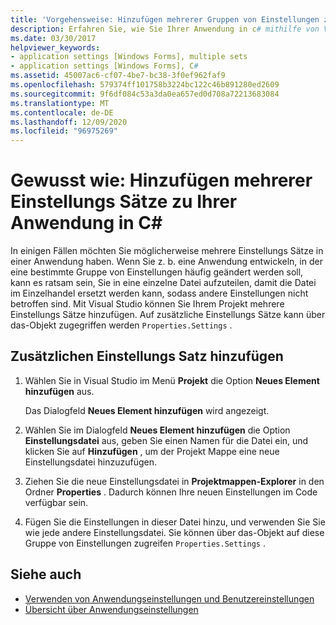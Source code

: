 ```yaml
---
title: 'Vorgehensweise: Hinzufügen mehrerer Gruppen von Einstellungen zur Anwendung in C#'
description: Erfahren Sie, wie Sie Ihrer Anwendung in c# mithilfe von Visual Studio mehrere Sätze von Windows Forms Einstellungen hinzufügen.
ms.date: 03/30/2017
helpviewer_keywords:
- application settings [Windows Forms], multiple sets
- application settings [Windows Forms], C#
ms.assetid: 45007ac6-cf07-4be7-bc38-3f0ef962faf9
ms.openlocfilehash: 579374ff101758b3224bc122c46b891280ed2609
ms.sourcegitcommit: 9f6df084c53a3da0ea657ed0d708a72213683084
ms.translationtype: MT
ms.contentlocale: de-DE
ms.lasthandoff: 12/09/2020
ms.locfileid: "96975269"
---
```

# <a name="how-to-add-multiple-sets-of-settings-to-your-application-in-c"></a>Gewusst wie: Hinzufügen mehrerer Einstellungs Sätze zu Ihrer Anwendung in C\#

In einigen Fällen möchten Sie möglicherweise mehrere Einstellungs Sätze in einer Anwendung haben. Wenn Sie z. b. eine Anwendung entwickeln, in der eine bestimmte Gruppe von Einstellungen häufig geändert werden soll, kann es ratsam sein, Sie in eine einzelne Datei aufzuteilen, damit die Datei im Einzelhandel ersetzt werden kann, sodass andere Einstellungen nicht betroffen sind. Mit Visual Studio können Sie Ihrem Projekt mehrere Einstellungs Sätze hinzufügen. Auf zusätzliche Einstellungs Sätze kann über das-Objekt zugegriffen werden `Properties.Settings` .

## <a name="add-an-additional-set-of-settings"></a>Zusätzlichen Einstellungs Satz hinzufügen

1. Wählen Sie in Visual Studio im Menü **Projekt** die Option **Neues Element hinzufügen** aus.

   Das Dialogfeld **Neues Element hinzufügen** wird angezeigt.

2. Wählen Sie im Dialogfeld **Neues Element hinzufügen** die Option **Einstellungsdatei** aus, geben Sie einen Namen für die Datei ein, und klicken Sie auf **Hinzufügen** , um der Projekt Mappe eine neue Einstellungsdatei hinzuzufügen.

3. Ziehen Sie die neue Einstellungsdatei in **Projektmappen-Explorer** in den Ordner **Properties** . Dadurch können Ihre neuen Einstellungen im Code verfügbar sein.

4. Fügen Sie die Einstellungen in dieser Datei hinzu, und verwenden Sie Sie wie jede andere Einstellungsdatei. Sie können über das-Objekt auf diese Gruppe von Einstellungen zugreifen `Properties.Settings` .

## <a name="see-also"></a>Siehe auch

- [Verwenden von Anwendungseinstellungen und Benutzereinstellungen](using-application-settings-and-user-settings.md)
- [Übersicht über Anwendungseinstellungen](application-settings-overview.md)
